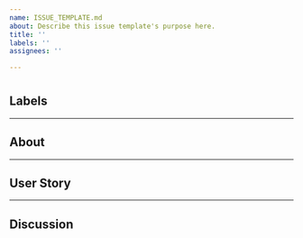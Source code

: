 ```yaml
---
name: ISSUE_TEMPLATE.md
about: Describe this issue template's purpose here.
title: ''
labels: ''
assignees: ''

---
```


# <Issue Title>

## Labels

<!-- This will be used to describe type/feature request. Ex:
 - feature
 - bug
 - enhancement
 - frozen
 -->

---

## About

<!-- Suggest an idea for this project -->

---

## User Story

<!--
  As a WHO
  I want to WHAT
  So that WHY
-->

---

## Discussion

<!-- What other approaches were considered or discussed? -->
